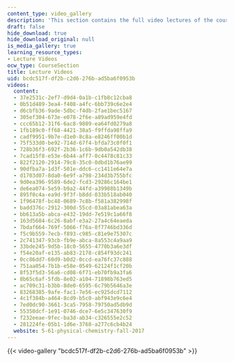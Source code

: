 ```yaml
---
content_type: video_gallery
description: 'This section contains the full video lectures of the course. '
draft: false
hide_download: true
hide_download_original: null
is_media_gallery: true
learning_resource_types:
- Lecture Videos
ocw_type: CourseSection
title: Lecture Videos
uid: bcdc517f-df2b-c2d6-276b-ad5ba6f0953b
videos:
  content:
  - 37e2531c-2ef7-d9d4-0a1b-c1fb8c12cba8
  - 0b51d489-3ea4-f408-a4fc-6bb739c6e2e4
  - d6cbfb36-9ade-5dbc-f4db-2fae1bec5167
  - 305ef304-673e-e078-2f6e-a89ad959e4fd
  - ccc65b12-31f6-6ac8-9809-ea64fd0279a8
  - 1fb189c0-ff68-4421-38a5-f9ffda98ffa9
  - cadf9951-9b7e-d1e0-8c8a-e8246ff00b1d
  - 75f533d0-be92-714d-67f4-bfda73c0f0f1
  - 728b36f3-692f-2b36-1c6b-9db0a542db38
  - 7cad15f8-e53e-6b44-aff7-0c4478c81c33
  - 822f2120-2914-79c8-35c0-0dbd1b76ae99
  - 90dfba7a-1d3f-501e-ddc6-cc1411e64e7a
  - d1703d07-8da0-6e9f-a798-234d3b755bfc
  - 9d0ea396-9589-6de2-fcd3-29286c164be1
  - de6ea074-5e59-b9a2-44fd-a39988b1349b
  - 895f0c4a-ea9d-9f3f-b8dd-033b518ab040
  - 1f96478f-bc48-0689-7c8b-f581a382998f
  - badd376c-2912-300d-55cd-03a81abea63a
  - bb613a5b-abca-e432-19dd-7e519c1a66f8
  - 163d5684-6c26-8abf-e3a2-27a4c64eaeda
  - 7bdaf664-769f-5066-f76a-8f7746bd336d
  - f5c9b559-7ecb-f893-c985-c81e9e75307c
  - 2c741347-93cb-fb9e-abca-8a553c4a9aa9
  - 33bde245-9d5b-18c0-5655-4770b3a6e3df
  - f54e20af-e135-ab83-2178-c854f93dc241
  - 0cc86dd7-60d9-b0d2-0ccd-ea76fc37c888
  - 751aa054-7b1b-e58e-0549-62124f1cf20b
  - 8f53f5d3-56a6-cd08-6f71-eb70fb9a3fa6
  - 8b65c6af-5fdb-8e02-a104-71898b763ed5
  - ac709c31-b3bb-8de0-6595-6c79b5646a3e
  - 83268385-9afe-fac1-7e56-ec925dcd7112
  - 4c1f384b-a464-8cd9-b5c0-abf943e9c6e4
  - 7ed0dc90-3661-3ca5-7958-79750ad5db9d
  - 55350dcf-1e91-0746-dce7-6e5c347630f9
  - f232eeae-9fec-ba3d-ab34-c326555e2c52
  - 281224fe-05b1-1d6e-3768-a277c6cb4b24
  website: 5-61-physical-chemistry-fall-2017
---
```

{{< video-gallery "bcdc517f-df2b-c2d6-276b-ad5ba6f0953b" >}}